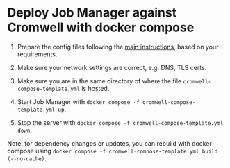 # Deploy Job Manager against Cromwell with docker compose

1. Prepare the config files following the [main instructions](../../README.md), based on your requirements.

2. Make sure your network settings are correct, e.g. DNS, TLS certs.

3. Make sure you are in the same directory of where the file `cromwell-compose-template.yml` is hosted.

4. Start Job Manager with `docker compose -f cromwell-compose-template.yml up`.

5. Stop the server with `docker compose -f cromwell-compose-template.yml down`.

Note: for dependency changes or updates, you can rebuild with docker-compose using 
  `docker compose -f cromwell-compose-template.yml build (--no-cache)`.
